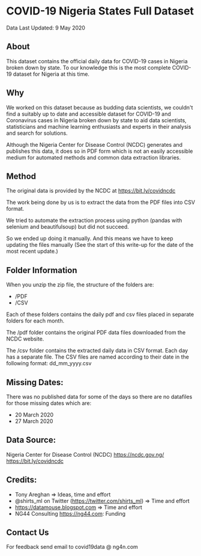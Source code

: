 # COVID-19 Nigeria States Full Dataset
Data Last Updated: 9 May 2020

## About
This dataset contains the official daily data for COVID-19 cases in Nigeria broken down by state. To our knowledge this is the most complete COVID-19 dataset for Nigeria at this time.

## Why
We worked on this dataset because as budding data scientists, we couldn't find a suitably up to date and accessible dataset for COVID-19 and Coronavirus cases in Nigeria broken down by state to aid data scientists, statisticians and machine learning enthusiasts and experts in their analysis and search for solutions.

Although the Nigeria Center for Disease Control (NCDC) generates and publishes this data, it does so in PDF form which is not an easily accessible medium for automated methods and common data extraction libraries.


## Method
The original data is provided by the NCDC at https://bit.ly/covidncdc

The work being done by us is to extract the data from the PDF files into CSV format.

We tried to automate the extraction process using python (pandas with selenium and beautifulsoup) but did not succeed.

So we ended up doing it manually. And this means we have to keep updating the files manually (See the start of this write-up for the date of the most recent update.) 

## Folder Information
When you unzip the zip file, the structure of the folders are: 
- /PDF
- /CSV

Each of these folders contains the daily pdf and csv files placed in separate folders for each month.
 
The /pdf folder contains the original PDF data files downloaded from the NCDC website.

The /csv folder contains the extracted daily data in CSV format. Each day has a separate file. The CSV files are named according to their date in the following format: dd_mm_yyyy.csv

## Missing Dates:
There was no published data for some of the days so there are no datafiles for those missing dates which are: 
- 20 March 2020
- 27 March 2020

## Data Source:
Nigeria Center for Disease Control (NCDC) https://ncdc.gov.ng/  https://bit.ly/covidncdc

## Credits:
- Tony Areghan => Ideas, time and effort 
- @shirts_ml on Twitter (https://twitter.com/shirts_ml) => Time and effort
- https://datamouse.blogspot.com => Time and effort
- NG44 Consulting https://ng44.com: Funding

## Contact Us
For feedback send email to covid19data @ ng4n.com
